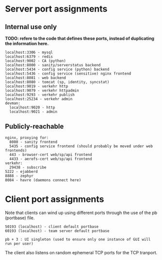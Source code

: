 # Server port assignments

## Internal use only

**TODO: refere to the code that defines these ports, instead of duplicating the information here.**

```
localhost:3306 - mysql
localhost:6379 - redis
localhost:9002 - CA (python)
localhost:8000 - sanity/serverstatus backend
localhost:5434 - config service (python) backend
localhost:5436 - config service (sensitive) nginx frontend
localhost:8081 - web backend
localhost:8080 - tomcat (sp, identity, syncstat)
localhost:9019 - verkehr http
localhost:9079 - verkehr httpadmin
localhost:9293 - verkehr publish
localhost:25234 - verkehr admin
devman:
  localhost:9020 - http
  localhost:9021 - admin
```

## Publicly-reachable

```
nginx, proxying for:
  8080 - sanity frontend
  5435 - config service frontend (should probably be moved under web frontends)
  443 - browser-cert web/sp/api frontend
  4433 - aerofs-cert web/sp/api frontend
verkehr:
  29438 - subscribe
5222 - ejabberd
8888 - zephyr
8084 - havre (daemons connect here)
```

# Client port assignments

Note that clients can wind up using different ports through the use of the pb (portbase) file.

```
50193 (localhost) - client default portbase
60193 (localhost) - team server default portbase
```

```
pb + 3 : UI singleton (used to ensure only one instance of GUI will run per user)
```

The client also listens on random ephemeral TCP ports for the TCP tranport.
